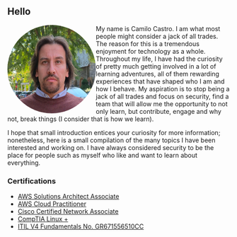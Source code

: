 ## Hello

<img align="left" style="width:200px; height:200px; border-radius:50%;" src="Images/Camilo_C.png">

My name is Camilo Castro. I am what most people might consider a jack of all trades. The reason for this is a tremendous enjoyment for technology as a whole. Throughout my life, I have had the curiosity of pretty much getting involved in a lot of learning adventures, all of them rewarding experiences that have shaped who I am and how I behave. My aspiration is to stop being a jack of all trades and focus on security, find a team that will allow me the opportunity to not only learn, but contribute, engage and why not, break things (I consider that is how we learn). 

I hope that small introduction entices your curiosity for more information; nonetheless, here is a small compilation of the many topics I have been interested and working on. I have always considered security to be the place for people such as myself who like and want to learn about everything.


### Certifications

*   [AWS Solutions Architect Associate](https://cp.certmetrics.com/amazon/en/public/verify/credential/4e4f7854294e48e6a53d3cb1ff10bc50)
*   [AWS Cloud Practitioner](https://www.credly.com/badges/9b8e92bf-f6c5-4e1e-a749-6e108308e6a8)
*   [Cisco Certified Network Associate](https://www.credly.com/badges/15dca3f1-29e8-4a34-abd6-1cab661b90f2/linked_in_profile)
*   [CompTIA Linux +](https://www.credly.com/badges/61c3880e-c57a-4304-99ff-dd898d9fc116/public_url)
*   [ITIL V4 Fundamentals No. GR671556510CC](https://www.peoplecert.org/for-corporations/certificate-verification-service)


